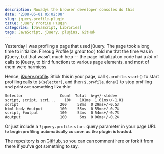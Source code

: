 ```yaml
---
description: Nowadys the browser developer consoles do this
date: '2008-05-01 06:02:08'
slug: jquery-profile-plugin
title: jQuery Profile Plugin
categories: [JavaScript, Libraries]
tags: JavaScript, jQuery, plugins, GitHub
---
```


Yesterday I was profiling a page that used jQuery.  The page took a long time to initialize.  Firebug Profile (a _great_ tool) told me that the time was in jQuery, but that wasn't much help -- the page initialization code had a _lot_ of calls to jQuery, to bind functions to various page elements, and most of them were harmless.

Hence, [jQuery.profile](http://plugins.jquery.com/project/profile).  Stick this in your page, call `$.profile.start()` to start profiling calls to `$(selector)`, and then `$.profile.done()` to stop profiling and print out something like this:

<!-- more -->

    Selector                 Count  Total  Avg+/-stddev
    script, script, scri...    100    101ms  1.01ms+/-1.01
    script                   200     58ms  0.29ms+/-0.53
    html body #output        100     55ms  0.55ms+/-0.74
    script, #output          100     54ms  0.54ms+/-0.73
    #output                  100      6ms  0.06ms+/-0.24

Or just include a `?jquery.profile.start` query parameter in your page URL to begin profiling automatically as soon as the plugin is loaded.

The repository is on [GitHub](http://github.com/osteele/jquery-profile), so you can can comment here or fork it from there if you've got something to say.
